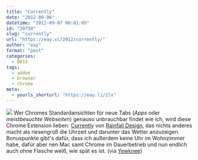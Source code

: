 ```yaml
---
title: "Currently"
date: "2012-09-06"
datetime: "2012-09-07 00:01:05"
id: "20730"
slug: "currently"
url: "https://eay.cc/2012/currently/"
author: "eay"
format: "post"
categories:
  - 0815
tags:
  - addon
  - browser
  - chrome
meta:
  - yourls_shorturl: "https://eay.li/1lx"
---
```


![](https://eay.cc/uploads/2012/currently.jpg) Wer Chromes Standardansichten für neue Tabs (_Apps_ oder _meistbesuchte Webseiten_) genauso unbrauchbar findet wie ich, wird diese Chrome Extension lieben: [Currently](https://chrome.google.com/webstore/detail/ojhmphdkpgbibohbnpbfiefkgieacjmh) von [Rainfall Design](http://rainfalldesign.tumblr.com/), das nichts anderes macht als riesengroß die Uhrzeit und darunter das Wetter anzuzeigen. Bonuspunkte gibt's dafür, dass ich außerdem keine Uhr im Wohnzimmer habe, dafür aber nen Mac samt Chrome im Dauerbetrieb und nun endlich auch ohne Flasche weiß, wie spät es ist. (via [Yewknee](http://yewknee.com/blog/14652/))
